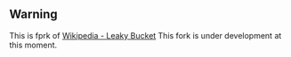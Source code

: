Warning
------------
This is fprk of [Wikipedia - Leaky Bucket](https://github.com/bbeck/token-bucket)
This fork is under development at this moment.